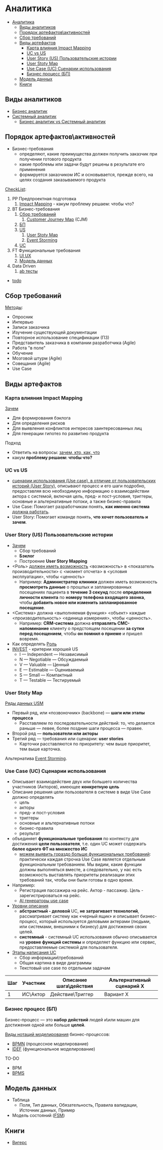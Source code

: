 # Аналитика

- [Аналитика](#аналитика)
  - [Виды аналитиков](#виды-аналитиков)
  - [Порядок артефактов\\активностей](#порядок-артефактовактивностей)
  - [Сбор требований](#сбор-требований)
  - [Виды артефактов](#виды-артефактов)
    - [Карта влияния Impact Mapping](#карта-влияния-impact-mapping)
    - [UC vs US](#uc-vs-us)
    - [User Story (US) Пользовательские истории](#user-story-us-пользовательские-истории)
    - [User Stoty Map](#user-stoty-map)
    - [Use Case (UC) Сценарии использования](#use-case-uc-сценарии-использования)
    - [Бизнес процесс (БП)](#бизнес-процесс-бп)
  - [Модель данных](#модель-данных)
  - [Книги](#книги)

## Виды аналитиков

- [Бизнес аналитик](ba.md)
- [Системный аналитик](https://practicum.yandex.ru/blog/kto-takoy-sistemnyi-analitik/)
  - [Бизнес аналитик vs Системный аналитик](https://practicum.yandex.ru/blog/chem-otlichaetsya-biznes-analitik-i-sistemnyj-analitik/)

## Порядок артефактов\активностей

- Бизнес-требования
  - определяют, какие преимущества должен получить заказчик при получении готового продукта
  - какие проблемы или задачи будут решены в результате его применения
  - формируется заказчиком ИС и основывается, прежде всего, на целях создания заказываемого продукта

[CheckList](../checklist/analytic.md):

1. PP Предпроектная подготовка
   1. [Impact Mapping](#карта-влияния-impact-mapping) - какум проблему решаем: чтобы что?
2. BT Бизнес-требования
   1. [Сбор требований](#сбор-требований)
      1. [Customer Journey Map](../analytic/cjm.md) (CJM)
   2. [БП](#бизнес-процесс-бп)
   3. [US](#user-story-us-пользовательские-истории)
      1. [User Stoty Map](#user-stoty-map)
      2. [Event Storming](../arch/pattern/system.design/event.storming.md)
   4. [UC](#use-case-uc-сценарии-использования)
3. FT Функциональные требования
   1. [UI UX](ui-ux.md)
   2. [Модель данных](#модель-данных)
4. Data Driven
    1. [ab тесты](ab.tests.md)

- [todo](http://agilemindset.ru/%d0%b2%d0%b0%d0%b6%d0%bd%d0%be%d1%81%d1%82%d1%8c-%d0%bf%d0%be%d0%bd%d0%b8%d0%bc%d0%b0%d0%bd%d0%b8%d1%8f-%d0%bf%d1%80%d0%b5%d0%b4%d0%bc%d0%b5%d1%82%d0%bd%d0%be%d0%b9-%d0%be%d0%b1%d0%bb%d0%b0%d1%81/)

## Сбор требований

[Методы](https://habr.com/ru/companies/simbirsoft/articles/307844/):

- Опросник
- Интервью
- Записи заказчика
- Изучение существующей документации
- Повторное использование спецификации (ПЗ)
- Представитель заказчика в компании разработчика (Agile)
- Работа "в поле"
- Обучение
- Мозговой штурм (Agile)
- Совещания (Agile)
- Use Case

## Виды артефактов

### Карта влияния Impact Mapping

[Зачем](https://scrumtrek.ru/blog/product-management/3326/impact-mapping-guide/)

- Для формирования бэклога
- Для определения рисков
- Для выявления конфликтов интересов заинтересованных лиц
- Для генерации гипотез по развитию продукта

Подход

- Ответить на вопросы: [зачем, кто, как, что](https://scrumtrek.ru/blog/product-management/3326/impact-mapping-guide/)
- какум __проблему решаем: чтобы что?__

### UC vs US

- [сценарии использования (Use case), в отличие от пользовательских историй (User Story)](https://babok-school.ru/blogs/user-story-vs-use-case-and-uml/), описывают процесс и его шаги подробно, предоставляя всю необходимую информацию о взаимодействии актора с системой, включая цель, пред- и пост-условия, триггеры, основные и альтернативные потоки, а также бизнес-правила
- Use Case: Помогает разработчикам понять, __как именно система__ [должна работать](https://podbiratel.com/pm/product-start/user-case).
- User Story: Помогает команде понять, __что хочет пользователь и зачем__.

### User Story (US) Пользовательские истории

- [Зачем](https://scrumtrek.ru/blog/product-management/3364/user-story-instruktsiya-po-primeneniyu/)
  - Сбор требований
  - __Бэклог__
  - Построение __User Story Mapping__
- <Роль> [должен иметь возможность](https://scrumtrek.ru/blog/product-management/3364/user-story-instruktsiya-po-primeneniyu/) <возможность> в <показатель производительности> с <момент отсчета> в <условия эксплуатации>, чтобы <ценность>
  - Например: __Администратор клиники__ должен иметь возможность __просмотреть данные__ о прошлых и запланированных посещениях пациента в __течение 3 секунд__ после __определения личности клиента__ по __номеру телефона входящего звонка__, чтобы __добавить новое или изменить запланированное посещение__.
- <Система> должна <выполняемая функция> <объект> каждые <производительность> <единица измерения>, чтобы <ценность>.
  - Например: __CRM-система__ должна __отправлять СМС-напоминание__ клиенту о предстоящем посещении __за сутки перед посещением__, чтобы __он помнил о приеме__ и пришел вовремя.
- Как определять [Роль](https://www.webursitet.ru/article/user-stories-vydelenie-rolei-polzovatelei.html)
- [INVEST](https://habr.com/ru/post/577420/) - критерии хорошей US
  - I — Independent — Независимый
  - N — Negotiable — Обсуждаемый
  - V — Valuable — Ценный
  - E — Estimable — Оцениваемый
  - S — Small — Компактный
  - T — Testable — Тестируемый

### User Stoty Map

[Ряды данных USM](https://systems.education/requirements-never-changes)

- Первый ряд, или «позвоночник» (backbone) — __шаги или этапы процесса__
  - Расставляем по последовательности действий: то, что делается раньше — левее, более поздние шаги процесса — правее.
- Второй ряд — __пользователи или акторы__
- Третий ряд — требования или сценарии: __user stories__
  - Карточки расставляются по приоритету: чем выше приоритет, тем выше карточка.

Альтернатива [Event Storming](../arch/pattern/system.design/event.storming.md).

### Use Case (UC) Сценарии использования

- Описывает взаимодействие двух или большего количества участников (Акторов), имеющее __конкретную цель__
- Описание решения цели пользователя в системе в виде Use Case должно определять
  - цель
  - акторы
  - пред- и пост-условия
  - триггеры
  - основные и альтернативные потоки
  - бизнес-правила
  - результат
- объединяет __функциональные требования__ по контексту для достижения __цели пользователя__, т.е. один UC может содержать __более одного ФТ на множество ИС__
  - [можем выявить гораздо больше функциональных требований](https://systems.education/use-case): практически каждая строчка Use Case является отдельным функциональным требованием. Мы видим, какие функции должны выполняться вместе, а следовательно, у нас есть возможность выставлять приоритеты реализации этих требований так, чтобы они были готовы в одно время.
- Например:
  - Регистрация пассажира на рейс. Актор - пассажир. Цель - зарегистрироваться на рейс.
  - [AI генераторы use case](https://podbiratel.com/pm/product-start/user-case)
- [Уровни описания](https://habr.com/ru/articles/699522/)
  - __абстрактный - деловой__ UC, __не затрагивает технологий__, рассматривает систему как «черный ящик» и описывает бизнес-процесс, который используется деловыми актерами (людьми, или системами, внешними к бизнесу) для достижения своих целей.
  - __системный__ - системный UC использования обычно описывается на __уровне функций системы__ и определяет функцию или сервис, предоставляемые системой для пользователя.
- [Этапы написания UC](https://practicum.yandex.ru/blog/chto-takoe-use-case-kak-ih-napisat/)
  - Сбор информации\требований
  - Общая картина в виде диаграммы
  - Текстовый use case по отдельным задачам

|Шаг|Участник|Описание шага\действия|Альтернативный сценарий Х|
|-|-|-|-|
|1|ИС\Актор|Действие\Триггер|Вариант Х|

### Бизнес процесс (БП)

Бизнес-процесс — это __набор действий__ людей и\или машин для достижения одной или больше __целей__.

[Виды нотаций моделирования](https://practicum.yandex.ru/blog/notacii-modelirovaniya-biznes-processov/) бизнес-процессов:

- [BPMN](bp.bpmn.md) (процессное моделирование)
- [IDEF](bp.idef.md) (функциональное моделирование)

TO-DO

- BPM
- [BPMS](../arch/system.class/bpms.md)

## Модель данных

- Таблица
  - Поля, Тип данных, Обязательность, Правила валидации, Источник данных, Пример
- Модель состояний ([FSM](../arch/pattern/development/pattern.state.machine.md))

## Книги

- [Вигерс](https://iiba.ru/top-20-books-on-business-analysis-for-business-analysts/)
